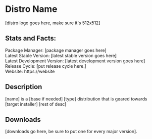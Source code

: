 # Distro Name

\[distro logo goes here, make sure it's 512x512\]

## Stats and Facts:
Package Manager: \[package manager goes here\]<br>
Latest Stable Version: \[latest stable version goes here\]<br>
Latest Development Version: \[latest development version goes here\]<br>
Release Cycle: \[put release cycle here.\]<br>
Website: https:\/\/website

## Description
\[name\] is a \[base if needed\] \[type\] distribution that is geared towards \[target installer\] \[rest of desc\]

## Downloads

\[downloads go here, be sure to put one for every major version\].
